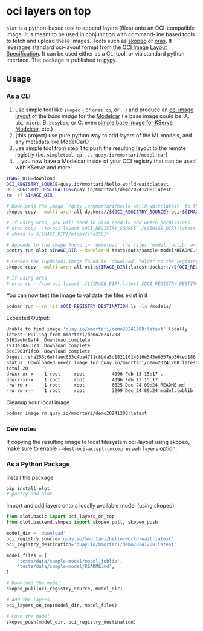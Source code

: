 # oci layers on top

`olot` is a python-based tool to append layers (files) onto an OCI-compatible image.
It is meant to be used in conjunction with command-line based tools to fetch and upload these images. Tools such as [skopeo](https://github.com/containers/skopeo) or [oras](https://github.com/oras-project/oras).
It leverages standard oci-layout format from the [OCI Image Layout Specification](https://github.com/opencontainers/image-spec/blob/main/image-layout.md).
It can be used either as a CLI tool, or via standard python interface. The package is published to [pypy](https://pypi.org/p/olot).

## Usage

### As a CLI

1. use simple tool like `skopeo` ( or `oras cp`, or ...) and produce an [oci image layout](https://github.com/opencontainers/image-spec/blob/main/image-layout.md) of the _base image_ for the [Modelcar](https://kserve.github.io/website/latest/modelserving/storage/oci/#prepare-an-oci-image-with-model-data) (ie base image could be: A. `ubi-micro`, B. `busybox`, or C. even [simple base image for KServe Modelcar](https://github.com/tarilabs/demo20241108-base?tab=readme-ov-file#a-minimal-base-image-for-kserve-modelcarsidecar-puposes-that-does-nothing), etc.)
2. (this project) use pure python way to add layers of the ML models, and any metadata like ModelCarD
3. use simple tool from step 1 to push the resulting layout to the remote registry (i.e. `simpletool cp ... quay.io/mmortari/model:car`)
4. ... you now have a Modelcar inside of your OCI registry that can be used with KServe and more!

```sh
IMAGE_DIR=download
OCI_REGISTRY_SOURCE=quay.io/mmortari/hello-world-wait:latest
OCI_REGISTRY_DESTINATION=quay.io/mmortari/demo20241208:latest
rm -rf $IMAGE_DIR

# Downloads the image `/quay.io/mmortari/hello-world-wait:latest` to the folder `download` with tag `latest`
skopeo copy --multi-arch all docker://${OCI_REGISTRY_SOURCE} oci:${IMAGE_DIR}:latest

# If using oras, you will need to also need to add write permissions
# oras copy --to-oci-layout $OCI_REGISTRY_SOURCE ./${IMAGE_DIR}:latest
# chmod +w ${IMAGE_DIR}/blobs/sha256/*

# Appends to the image found in `download` the files `model.joblib` and as ModelCarD the `README.md`
poetry run olot $IMAGE_DIR --modelcard tests/data/sample-model/README.md tests/data/sample-model/model.joblib

# Pushes the (updated) image found in `download` folder to the registry `quay.io/mmortari/demo20241208` with tag `latest`
skopeo copy --multi-arch all oci:${IMAGE_DIR}:latest docker://${OCI_REGISTRY_DESTINATION}

# If using oras
# oras cp --from-oci-layout ./${IMAGE_DIR}:latest $OCI_REGISTRY_DESTINATION
```

You can now test the image to validate the files exist in it


```bash
podman run --rm -it $OCI_REGISTRY_DESTINATION ls -la /models/
```

Expected Output:

```sh
Unable to find image 'quay.io/mmortari/demo20241208:latest' locally
latest: Pulling from mmortari/demo20241208
6163eebc9af4: Download complete 
1933e30a3373: Download complete 
3dc1903f1fc8: Download complete 
Digest: sha256:6effaec653c4ba4711c8bda5d18211014016e543e6657eb36ced186fb9aed9e4
Status: Downloaded newer image for quay.io/mmortari/demo20241208:latest
total 20
drwxr-xr-x    1 root     root          4096 Feb 13 15:17 .
drwxr-xr-x    1 root     root          4096 Feb 13 15:17 ..
-rw-rw-r--    1 root     root          6625 Dec 24 09:24 README.md
-rw-rw-r--    1 root     root          3299 Dec 24 09:24 model.joblib
```

Cleanup your local image

```sh
podman image rm quay.io/mmortari/demo20241208:latest
```

### Dev notes

If copying the resulting image to local filesystem oci-layout using skopeo, make sure to enable `--dest-oci-accept-uncompressed-layers` option.

### As a Python Package

Install the package

```sh
pip install olot
# poetry add olot
```

Import and add layers onto a locally available model (using skopeo):

```python
from olot.basic import oci_layers_on_top
from olot.backend.skopeo import skopeo_pull, skopeo_push

model_dir = 'download'
oci_registry_source='quay.io/mmortari/hello-world-wait:latest'
oci_registry_destination='quay.io/mmortari/demo20241208:latest'

model_files = [
    'tests/data/sample-model/model.joblib',
    'tests/data/sample-model/README.md',
]

# Download the model
skopeo_pull(oci_registry_source, model_dir)

# Add the layers
oci_layers_on_top(model_dir, model_files)

# Push the model
skopeo_push(model_dir, oci_registry_destination)
```
